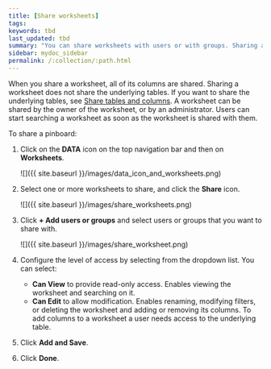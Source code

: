 ```yaml
---
title: [Share worksheets]
tags:
keywords: tbd
last_updated: tbd
summary: "You can share worksheets with users or with groups. Sharing a worksheet allows users to select it as a data source and search it."
sidebar: mydoc_sidebar
permalink: /:collection/:path.html
---
```

When you share a worksheet, all of its columns are shared. Sharing a worksheet does not share the underlying tables. If you want to share the underlying tables, see [Share tables and columns](share_source_tables.html#). A worksheet can be shared by the owner of the worksheet, or by an administrator. Users can start searching a worksheet as soon as the worksheet is shared with them.

To share a pinboard:

1. Click on the **DATA** icon on the top navigation bar and then on **Worksheets**.

    ![]({{ site.baseurl }}/images/data_icon_and_worksheets.png)

2. Select one or more worksheets to share, and click the **Share** icon.

    ![]({{ site.baseurl }}/images/share_worksheets.png)

3. Click **+ Add users or groups** and select users or groups that you want to share with.

    ![]({{ site.baseurl }}/images/share_worksheet.png)

4. Configure the level of access by selecting from the dropdown list. You can select:
    -   **Can View** to provide read-only access. Enables viewing the worksheet and searching on it.
    -   **Can Edit** to allow modification. Enables renaming, modifying filters, or deleting the worksheet and adding or removing its columns. To add columns to a worksheet a user needs access to the underlying table.
5. Click **Add and Save**.
6. Click **Done**.
